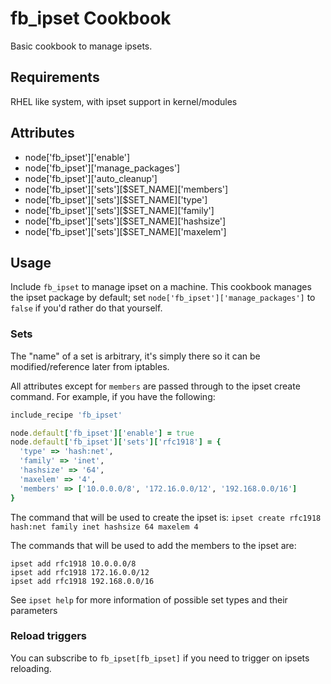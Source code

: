 fb_ipset Cookbook
====================
Basic cookbook to manage ipsets.

Requirements
------------
RHEL like system, with ipset support in kernel/modules

Attributes
----------
* node['fb_ipset']['enable']
* node['fb_ipset']['manage_packages']
* node['fb_ipset']['auto_cleanup']
* node['fb_ipset']['sets'][$SET_NAME]['members']
* node['fb_ipset']['sets'][$SET_NAME]['type']
* node['fb_ipset']['sets'][$SET_NAME]['family']
* node['fb_ipset']['sets'][$SET_NAME]['hashsize']
* node['fb_ipset']['sets'][$SET_NAME]['maxelem']

Usage
-----
Include `fb_ipset` to manage ipset on a machine. This cookbook manages the ipset
package by default; set `node['fb_ipset']['manage_packages']` to `false` if
you'd rather do that yourself.

### Sets
The "name" of a set is arbitrary, it's simply there so it can be
modified/reference later from iptables.

All attributes except for `members` are passed through to the ipset create
command. For example, if you have the following:

```ruby
include_recipe 'fb_ipset'

node.default['fb_ipset']['enable'] = true
node.default['fb_ipset']['sets']['rfc1918'] = {
  'type' => 'hash:net',
  'family' => 'inet',
  'hashsize' => '64',
  'maxelem' => '4',
  'members' => ['10.0.0.0/8', '172.16.0.0/12', '192.168.0.0/16']
}
```

The command that will be used to create the ipset is:
`ipset create rfc1918 hash:net family inet hashsize 64 maxelem 4`

The commands that will be used to add the members to the ipset are:
```
ipset add rfc1918 10.0.0.0/8
ipset add rfc1918 172.16.0.0/12
ipset add rfc1918 192.168.0.0/16
```

See `ipset help` for more information of possible set types and their parameters

### Reload triggers
You can subscribe to `fb_ipset[fb_ipset]` if you need to trigger on ipsets
reloading.
